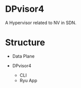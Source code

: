 # DPvisor4
A Hypervisor related to NV in SDN.

# Structure

- Data Plane

- DPvisor4
  - CLI
  - Ryu App

